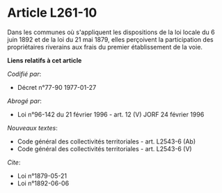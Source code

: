 # Article L261-10

Dans les communes où s'appliquent les dispositions de la loi locale du 6 juin 1892 et de la loi du 21 mai 1879, elles
perçoivent la participation des propriétaires riverains aux frais du premier établissement de la voie.

**Liens relatifs à cet article**

_Codifié par_:

  - Décret n°77-90 1977-01-27

_Abrogé par_:

  - Loi n°96-142 du 21 février 1996 - art. 12 (V) JORF 24 février 1996

_Nouveaux textes_:

  - Code général des collectivités territoriales - art. L2543-6 (Ab)
  - Code général des collectivités territoriales - art. L2543-6 (V)

_Cite_:

  - Loi n°1879-05-21
  - Loi n°1892-06-06
